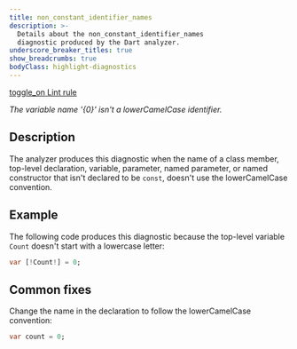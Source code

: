 ```yaml
---
title: non_constant_identifier_names
description: >-
  Details about the non_constant_identifier_names
  diagnostic produced by the Dart analyzer.
underscore_breaker_titles: true
show_breadcrumbs: true
bodyClass: highlight-diagnostics
---
```


<div class="tags">
  <a class="tag-label"
      href="/tools/linter-rules/non_constant_identifier_names"
      title="Learn about the lint rule that enables this diagnostic."
      aria-label="Learn about the lint rule that enables this diagnostic."
      target="_blank">
    <span class="material-symbols" aria-hidden="true">toggle_on</span>
    <span>Lint rule</span>
  </a>
</div>

_The variable name '{0}' isn't a lowerCamelCase identifier._

## Description

The analyzer produces this diagnostic when the name of a class member,
top-level declaration, variable, parameter, named parameter, or named
constructor that isn't declared to be `const`, doesn't use the
lowerCamelCase convention.

## Example

The following code produces this diagnostic because the top-level variable
`Count` doesn't start with a lowercase letter:

```dart
var [!Count!] = 0;
```

## Common fixes

Change the name in the declaration to follow the lowerCamelCase
convention:

```dart
var count = 0;
```
